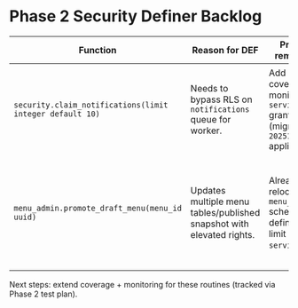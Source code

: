 # Phase 2 Security Definer Backlog

| Function                                                 | Reason for DEF                                                        | Proposed remediation                                                                       | Notes                                                                                     |
| -------------------------------------------------------- | --------------------------------------------------------------------- | ------------------------------------------------------------------------------------------ | ----------------------------------------------------------------------------------------- |
| `security.claim_notifications(limit integer default 10)` | Needs to bypass RLS on `notifications` queue for worker.              | Add pgTAP coverage and monitor `service_role` grants (migration `20251011121000` applied). | Keep execution restricted to service role; audit logs for queue processing.               |
| `menu_admin.promote_draft_menu(menu_id uuid)`            | Updates multiple menu tables/published snapshot with elevated rights. | Already relocated to `menu_admin` schema; keep definer but limit grants to `service_role`. | Ensure all callers use schema-qualified name; add regression tests around promotion flow. |

Next steps: extend coverage + monitoring for these routines (tracked via Phase 2
test plan).
